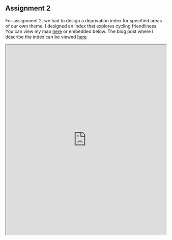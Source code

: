 Assignment 2
---
For assignment 2, we had to design a deprivation index for specified areas of our own theme. I designed an index that explores cycling friendliness. You can view my map [here](https://yozpoz64.github.io/geog342/assignment2/index.html) or embedded below. The blog post where I describe the index can be viewed [here](2021-09-10-depindex.md)
<iframe scrolling="no" src="https://yozpoz64.github.io/geog342/assignment2/index.html" width="100%" height="600px">
